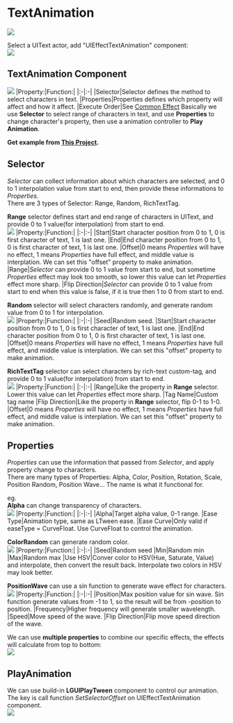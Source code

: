 # TextAnimation
![](./TextAnimation.gif)

Select a UIText actor, add "UIEffectTextAnimation" component:  
![](./1.png)

## TextAnimation Component
![](./2.png)
|Property:|Function:|
|:-|:-|
|Selector|Selector defines the method to select characters in text.
|Properties|Properties defines which property will affect and how it affect.
|Execute Order|See [Common Effect](../CommonEffect/index.md)
Basically we use **Selector** to select range of characters in text, and use **Properties** to change character's property, then use a animation controller to **Play Animation**.  

**Get example from [This Project](https://github.com/liufei2008/LGUI_Tutorial).**
  
## Selector
*Selector* can collect information about which characters are selected, and 0 to 1 interpolation value from start to end, then provide these informations to *Properties*.  
There are 3 types of Selector: Range, Random, RichTextTag.  

**Range** selector defines start and end range of characters in UIText, and provide 0 to 1 value(for interpolation) from start to end.  
![](./3.png)
|Property:|Function:|
|:-|:-|
|Start|Start character position from 0 to 1, 0 is first character of text, 1 is last one.
|End|End character position from 0 to 1, 0 is first character of text, 1 is last one.
|Offset|0 means *Properties* will have no effect, 1 means *Properties* have full effect, and middle value is interplation. We can set this "offset" property to make animation.
|Range|*Selector* can provide 0 to 1 value from start to end, but sometime *Properties* effect may look too smooth, so lower this value can let *Properties* effect more sharp.
|Flip Direction|*Selector* can provide 0 to 1 value from start to end when this value is false, if it is true then 1 to 0 from start to end.  

**Random** selector will select characters randomly, and generate random value from 0 to 1 for interpolation.  
![](./4.png)
|Property:|Function:|
|:-|:-|
|Seed|Random seed.
|Start|Start character position from 0 to 1, 0 is first character of text, 1 is last one.
|End|End character position from 0 to 1, 0 is first character of text, 1 is last one.
|Offset|0 means *Properties* will have no effect, 1 means *Properties* have full effect, and middle value is interplation. We can set this "offset" property to make animation.
  
**RichTextTag** selector can select characters by rich-text custom-tag, and provide 0 to 1 value(for interpolation) from start to end.  
![](./5.png)
|Property:|Function:|
|:-|:-|
|Range|Like the property in **Range** selector. Lower this value can let *Properties* effect more sharp.
|Tag Name|Custom tag name
|Flip Direction|Like the property in **Range** selector, flip 0-1 to 1-0.
|Offset|0 means *Properties* will have no effect, 1 means *Properties* have full effect, and middle value is interplation. We can set this "offset" property to make animation.
  
## Properties
*Properties* can use the information that passed from *Selector*, and apply property change to characters.  
There are many types of Properties: Alpha, Color, Position, Rotation, Scale, Position Random, Position Wave... The name is what it functional for.  
  
eg.  
**Alpha** can change transparency of characters.  
![](./6.png)
|Property:|Function:|
|:-|:-|
|Alpha|Target alpha value, 0-1 range.
|Ease Type|Animation type, same as LTween ease.
|Ease Curve|Only valid if easeType = CurveFloat. Use CurveFloat to control the animation.

**ColorRandom** can generate random color.  
![](./7.png)
|Property:|Function:|
|:-|:-|
|Seed|Random seed
|Min|Random min
|Max|Random max
|Use HSV|Conver color to HSV(Hue, Saturate, Value) and interpolate, then convert the result back. Interpolate two colors in HSV may look better.

**PositionWave** can use a sin function to generate wave effect for characters.  
![](./8.png)
|Property:|Function:|
|:-|:-|
|Position|Max position value for sin wave. Sin function generate values from -1 to 1, so the result will be from -position to position.
|Frequency|Higher frequency will generate smaller wavelength.
|Speed|Move speed of the wave.
|Flip Direction|Flip move speed direction of the wave.

We can use **multiple properties** to combine our specific effects, the effects will calculate from top to bottom:  
![](./9.png)


## PlayAnimation
We can use build-in **LGUIPlayTween** component to control our animation. The key is call function *SetSelectorOffset* on UIEffectTextAnimation component.  
![](./10.png)
